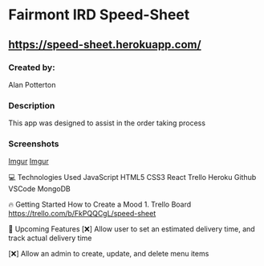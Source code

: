 # Fairmont IRD Speed-Sheet


## https://speed-sheet.herokuapp.com/


### Created by:
Alan Potterton

### Description
This app was designed to assist in the order taking process

### Screenshots

[Imgur](https://i.imgur.com/iHigF2g.png)
[Imgur](https://i.imgur.com/5c6esIB.png)

💻 Technologies Used
JavaScript HTML5 CSS3 React Trello Heroku Github VSCode MongoDB 

🔥 Getting Started
How to Create a Mood
1. 
Trello Board
https://trello.com/b/FkPQQCgL/speed-sheet

📡 Upcoming Features
[❌] Allow user to set an estimated delivery time, and track actual delivery time

[❌] Allow an admin to create, update, and delete menu items
